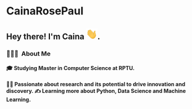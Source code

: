 # CainaRosePaul

<h2> Hey there! I'm Caina  <img src="https://raw.githubusercontent.com/ABSphreak/ABSphreak/master/gifs/Hi.gif" width="30px">.</h2>

<h3> 👨🏻‍💻 &nbsp;About Me </h3>

<h4>🎓   Studying  Master in Computer Science at RPTU.</h4>
<h4> 👩‍💻 Passionate about research and its potential to drive innovation and discovery. </h4?
<h4> ✍️   Learning more about Python, Data Science and Machine Learning. </h4>
